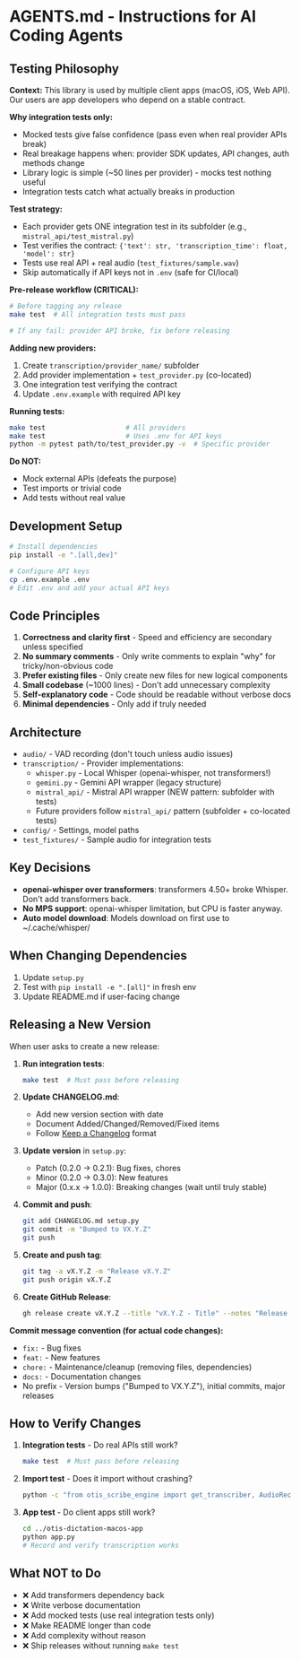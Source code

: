 # AGENTS.md - Instructions for AI Coding Agents

## Testing Philosophy

**Context:** This library is used by multiple client apps (macOS, iOS, Web API). Our users are app developers who depend on a stable contract.

**Why integration tests only:**
- Mocked tests give false confidence (pass even when real provider APIs break)
- Real breakage happens when: provider SDK updates, API changes, auth methods change
- Library logic is simple (~50 lines per provider) - mocks test nothing useful
- Integration tests catch what actually breaks in production

**Test strategy:**
- Each provider gets ONE integration test in its subfolder (e.g., `mistral_api/test_mistral.py`)
- Test verifies the contract: `{'text': str, 'transcription_time': float, 'model': str}`
- Tests use real API + real audio (`test_fixtures/sample.wav`)
- Skip automatically if API keys not in `.env` (safe for CI/local)

**Pre-release workflow (CRITICAL):**
```bash
# Before tagging any release
make test  # All integration tests must pass

# If any fail: provider API broke, fix before releasing
```

**Adding new providers:**
1. Create `transcription/provider_name/` subfolder
2. Add provider implementation + `test_provider.py` (co-located)
3. One integration test verifying the contract
4. Update `.env.example` with required API key

**Running tests:**
```bash
make test                    # All providers
make test                    # Uses .env for API keys
python -m pytest path/to/test_provider.py -v  # Specific provider
```

**Do NOT:**
- Mock external APIs (defeats the purpose)
- Test imports or trivial code
- Add tests without real value

## Development Setup

```bash
# Install dependencies
pip install -e ".[all,dev]"

# Configure API keys
cp .env.example .env
# Edit .env and add your actual API keys
```

## Code Principles

1. **Correctness and clarity first** - Speed and efficiency are secondary unless specified
2. **No summary comments** - Only write comments to explain "why" for tricky/non-obvious code
3. **Prefer existing files** - Only create new files for new logical components
4. **Small codebase** (~1000 lines) - Don't add unnecessary complexity
5. **Self-explanatory code** - Code should be readable without verbose docs
6. **Minimal dependencies** - Only add if truly needed

## Architecture

- `audio/` - VAD recording (don't touch unless audio issues)
- `transcription/` - Provider implementations:
  - `whisper.py` - Local Whisper (openai-whisper, not transformers!)
  - `gemini.py` - Gemini API wrapper (legacy structure)
  - `mistral_api/` - Mistral API wrapper (NEW pattern: subfolder with tests)
  - Future providers follow `mistral_api/` pattern (subfolder + co-located tests)
- `config/` - Settings, model paths
- `test_fixtures/` - Sample audio for integration tests

## Key Decisions

- **openai-whisper over transformers**: transformers 4.50+ broke Whisper. Don't add transformers back.
- **No MPS support**: openai-whisper limitation, but CPU is faster anyway.
- **Auto model download**: Models download on first use to ~/.cache/whisper/

## When Changing Dependencies

1. Update `setup.py`
2. Test with `pip install -e ".[all]"` in fresh env
3. Update README.md if user-facing change

## Releasing a New Version

When user asks to create a new release:

1. **Run integration tests**:
   ```bash
   make test  # Must pass before releasing
   ```

2. **Update CHANGELOG.md**:
   - Add new version section with date
   - Document Added/Changed/Removed/Fixed items
   - Follow [Keep a Changelog](https://keepachangelog.com) format

3. **Update version** in `setup.py`:
   - Patch (0.2.0 → 0.2.1): Bug fixes, chores
   - Minor (0.2.0 → 0.3.0): New features
   - Major (0.x.x → 1.0.0): Breaking changes (wait until truly stable)

4. **Commit and push**:
   ```bash
   git add CHANGELOG.md setup.py
   git commit -m "Bumped to VX.Y.Z"
   git push
   ```

5. **Create and push tag**:
   ```bash
   git tag -a vX.Y.Z -m "Release vX.Y.Z"
   git push origin vX.Y.Z
   ```

6. **Create GitHub Release**:
   ```bash
   gh release create vX.Y.Z --title "vX.Y.Z - Title" --notes "Release notes from CHANGELOG.md"
   ```

**Commit message convention (for actual code changes):**
- `fix:` - Bug fixes
- `feat:` - New features
- `chore:` - Maintenance/cleanup (removing files, dependencies)
- `docs:` - Documentation changes
- No prefix - Version bumps ("Bumped to VX.Y.Z"), initial commits, major releases

## How to Verify Changes

1. **Integration tests** - Do real APIs still work?
   ```bash
   make test  # Must pass before releasing
   ```

2. **Import test** - Does it import without crashing?
   ```bash
   python -c "from otis_scribe_engine import get_transcriber, AudioRecorder"
   ```

3. **App test** - Do client apps still work?
   ```bash
   cd ../otis-dictation-macos-app
   python app.py
   # Record and verify transcription works
   ```

## What NOT to Do

- ❌ Add transformers dependency back
- ❌ Write verbose documentation
- ❌ Add mocked tests (use real integration tests only)
- ❌ Make README longer than code
- ❌ Add complexity without reason
- ❌ Ship releases without running `make test`
